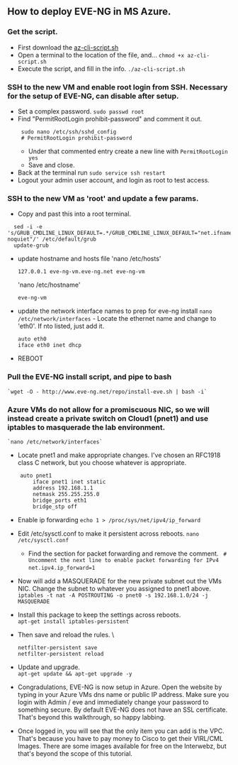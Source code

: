 ## How to deploy EVE-NG in MS Azure.

### Get the script.
 - First download the [az-cli-script.sh](https://raw.githubusercontent.com/kevin-on-github/azure-automation/main/az-cli-script.sh)
 - Open a terminal to the location of the file, and...
    `chmod +x az-cli-script.sh`
 - Execute the script, and fill in the info.
   `./az-cli-script.sh`

### SSH to the new VM and enable root login from SSH. Necessary for the setup of EVE-NG, can disable after setup.
 - Set a complex password.
    `sudo passwd root`
 - Find "PermitRootLogin prohibit-password" and comment it out.
   ```
    sudo nano /etc/ssh/sshd_config
    # PermitRootLogin prohibit-password
   ```
   - Under that commented entry create a new line with
    `PermitRootLogin yes`
   - Save and close.
 - Back at the terminal run
    `sudo service ssh restart`
 - Logout your admin user account, and login as root to test access.

### SSH to the new VM as 'root' and update a few params.
 - Copy and past this into a root terminal.
  ```
    sed -i -e 's/GRUB_CMDLINE_LINUX_DEFAULT=.*/GRUB_CMDLINE_LINUX_DEFAULT="net.ifnames=0 noquiet"/' /etc/default/grub
    update-grub
  ```
 - update hostname and hosts file
     'nano /etc/hosts'
    ```
    127.0.0.1 eve-ng-vm.eve-ng.net eve-ng-vm
    ```
    'nano /etc/hostname'
     ```
    eve-ng-vm
     ```
 - update the network interface names to prep for eve-ng install
    `nano /etc/network/interfaces`
        - Locate the ethernet name and change to 'eth0'. If nto listed, just add it.
     ```
    auto eth0
     iface eth0 inet dhcp
     ```
 - REBOOT             


### Pull the EVE-NG install script, and pipe to bash
    `wget -O - http://www.eve-ng.net/repo/install-eve.sh | bash -i`


### Azure VMs do not allow for a promiscuous NIC, so we will instead create a private switch on Cloud1 (pnet1) and use iptables to masquerade the lab environment.
    `nano /etc/network/interfaces`
 - Locate pnet1 and make appropriate changes. I've chosen an RFC1918 class C network, but you choose whatever is appropriate.
 ```
     auto pnet1
         iface pnet1 inet static
         address 192.168.1.1
         netmask 255.255.255.0
         bridge_ports eth1
         bridge_stp off
 ```

- Enable ip forwarding
   `echo 1 > /proc/sys/net/ipv4/ip_forward`
- Edit /etc/sysctl.conf to make it persistent across reboots.
   `nano /etc/sysctl.conf`
   - Find the section for packet forwarding and remove the comment.
    ` # Uncomment the next line to enable packet forwarding for IPv4`
    `net.ipv4.ip_forward=1`

 - Now will add a MASQUERADE for the new private subnet out the VMs NIC. Change  the subnet to whatever you assigned to pnet1 above.
    `iptables -t nat -A POSTROUTING -o pnet0 -s 192.168.1.0/24 -j MASQUERADE`

 - Install this package to keep the settings across reboots. \
    `apt-get install iptables-persistent`
 - Then save and reload the rules. \
    ```
    netfilter-persistent save
    netfilter-persistent reload
    ```

 - Update and upgrade. \
    `apt-get update && apt-get upgrade -y`

 - Congradulations, EVE-NG is now setup in Azure. Open the website by typing in your Azure VMs dns name or public IP address. Make sure you login with Admin / eve and immediately change your password to something secure. By default EVE-NG does not have an SSL certificate. That's beyond this walkthrough, so happy labbing.

  - Once logged in, you will see that the only item you can add is the VPC. That's because you have to pay money to Cisco to get their VIRL/CML Images. There are some images available for free on the Interwebz, but that's beyond the scope of this tutorial.
